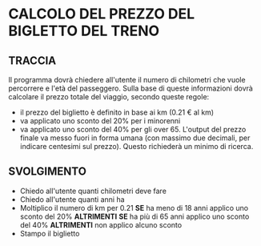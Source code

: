 # CALCOLO DEL PREZZO DEL BIGLETTO DEL TRENO

## TRACCIA

Il programma dovrà chiedere all'utente il numero di chilometri che vuole percorrere e l'età del passeggero.
Sulla base di queste informazioni dovrà calcolare il prezzo totale del viaggio, secondo queste regole:

- il prezzo del biglietto è definito in base ai km (0.21 € al km)
- va applicato uno sconto del 20% per i minorenni
- va applicato uno sconto del 40% per gli over 65.
  L'output del prezzo finale va messo fuori in forma umana (con massimo due decimali, per indicare centesimi sul prezzo). Questo richiederà un minimo di ricerca.

## SVOLGIMENTO

- Chiedo all'utente quanti chilometri deve fare
- Chiedo all'utente quanti anni ha
- Moltiplico il numero di km per 0.21
  **SE** ha meno di 18 anni applico uno sconto del 20%
  **ALTRIMENTI** **SE** ha più di 65 anni applico uno sconto del 40%
  **ALTRIMENTI** non applico alcuno sconto
- Stampo il biglietto
